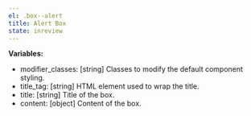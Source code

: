 ```yaml
---
el: .box--alert
title: Alert Box
state: inreview
---
```


__Variables:__
* modifier_classes: [string] Classes to modify the default component styling.
* title_tag: [string] HTML element used to wrap the title.
* title: [string] Title of the box.
* content: [object] Content of the box.
